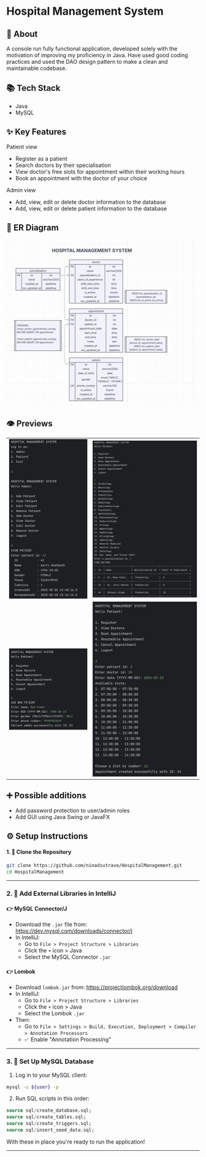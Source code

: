 # Hospital Management System

## 📌 About
A console run fully functional application, developed solely with the motivation of improving my proficiency in Java.
 Have used good coding practices and used the DAO design pattern to make a clean and maintainable codebase.

## 📚 Tech Stack

- Java
- MySQL

## ✨ Key Features

Patient view
- Register as a patient
- Search doctors by their specialisation
- View doctor's free slots for appointment within their working hours
- Book an appointment with the doctor of your choice

Admin view
- Add, view, edit or delete doctor information to the database
- Add, view, edit or delete patient information to the database

## 📝 ER Diagram

![ER Diagram](./assets/ERDiagram.png)

## 👁 Previews

<table>
  <tr>
    <td><img src="./assets/ViewPatient.png" alt="View Patient" width="280"/></td>
    <td><img src="./assets/ViewDoctors.png" alt="View Doctors" width="400"/></td>
  </tr>
  <tr>
    <td><img src="./assets/RegisterPatient.png" alt="Register Patient" width="300"/></td>
    <td><img src="./assets/BookAppointment.png" alt="Book Appointment" width="300"/></td>
  </tr>
</table>

## ➕ Possible additions

- Add password protection to user/admin roles
- Add GUI using Java Swing or JavaFX


## ⚙️ Setup Instructions

#### 1. 💾 Clone the Repository

```bash
git clone https://github.com/ninadsutrave/HospitalManagement.git
cd HospitalManagement
```

---

### 2. 🧩 Add External Libraries in IntelliJ

#### 👉 MySQL Connector/J
- Download the `.jar` file from:
  https://dev.mysql.com/downloads/connector/j
- In IntelliJ:
  - Go to `File > Project Structure > Libraries`
  - Click the `+` icon > Java
  - Select the MySQL Connector `.jar`

#### 👉 Lombok
- Download `lombok.jar` from:
  https://projectlombok.org/download
- In IntelliJ:
  - Go to `File > Project Structure > Libraries`
  - Click the `+` icon > Java
  - Select the Lombok `.jar`
- Then:
  - Go to `File > Settings > Build, Execution, Deployment > Compiler > Annotation Processors`
  - ✅ Enable "Annotation Processing"

---

### 3. 🧱 Set Up MySQL Database

1. Log in to your MySQL client:

```bash
mysql -u ${user} -p
```

2. Run SQL scripts in this order:

```sql
source sql/create_database.sql;
source sql/create_tables.sql;
source sql/create_triggers.sql;
source sql/insert_seed_data.sql;
```

With these in place you're ready to run the application!

---
